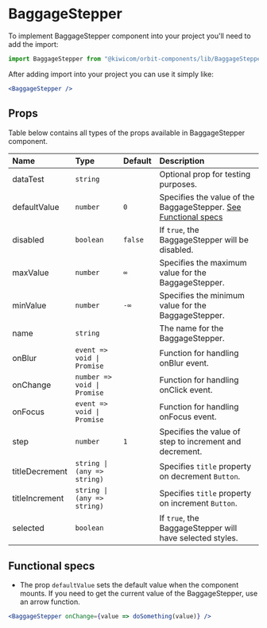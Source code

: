 # BaggageStepper

To implement BaggageStepper component into your project you'll need to add the import:

```jsx
import BaggageStepper from "@kiwicom/orbit-components/lib/BaggageStepper";
```

After adding import into your project you can use it simply like:

```jsx
<BaggageStepper />
```

## Props

Table below contains all types of the props available in BaggageStepper component.

| Name           | Type                        | Default | Description                                                                          |
| :------------- | :-------------------------- | :------ | :----------------------------------------------------------------------------------- |
| dataTest       | `string`                    |         | Optional prop for testing purposes.                                                  |
| defaultValue   | `number`                    | `0`     | Specifies the value of the BaggageStepper. [See Functional specs](#functional-specs) |
| disabled       | `boolean`                   | `false` | If `true`, the BaggageStepper will be disabled.                                      |
| maxValue       | `number`                    | `∞`     | Specifies the maximum value for the BaggageStepper.                                  |
| minValue       | `number`                    | `-∞`    | Specifies the minimum value for the BaggageStepper.                                  |
| name           | `string`                    |         | The name for the BaggageStepper.                                                     |
| onBlur         | `event => void \| Promise`  |         | Function for handling onBlur event.                                                  |
| onChange       | `number => void \| Promise` |         | Function for handling onClick event.                                                 |
| onFocus        | `event => void \| Promise`  |         | Function for handling onFocus event.                                                 |
| step           | `number`                    | `1`     | Specifies the value of step to increment and decrement.                              |
| titleDecrement | `string \| (any => string)` |         | Specifies `title` property on decrement `Button`.                                    |
| titleIncrement | `string \| (any => string)` |         | Specifies `title` property on increment `Button`.                                    |
| selected       | `boolean`                   |         | If `true`, the BaggageStepper will have selected styles.                             |

## Functional specs

- The prop `defaultValue` sets the default value when the component mounts. If you need to get the current value of the BaggageStepper, use an arrow function.

```jsx
<BaggageStepper onChange={value => doSomething(value)} />
```
